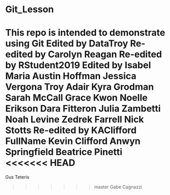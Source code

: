 # Git_Lesson
This repo is intended to demonstrate using Git
Edited by DataTroy
Re-edited by Carolyn Reagan
Re-edited by RStudent2019
Edited by Isabel Maria
Austin Hoffman
Jessica Vergona
Troy Adair
Kyra Grodman
Sarah McCall
Grace Kwon
Noelle Erikson
Dara Fitteron
Julia Zambetti
Noah Levine
Zedrek Farrell
Nick Stotts 
Re-edited by KAClifford
FullName Kevin Clifford
Anwyn Springfield
Beatrice Pinetti
<<<<<<< HEAD
=======
Gus Teteris
>>>>>>> master
Gabe Cagnazzi

